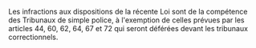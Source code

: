 Les infractions aux dispositions de la récente Loi sont de la compétence des Tribunaux de simple police, à l'exemption de celles prévues par les articles 44, 60, 62, 64, 67 et 72 qui seront déférées devant les tribunaux correctionnels.